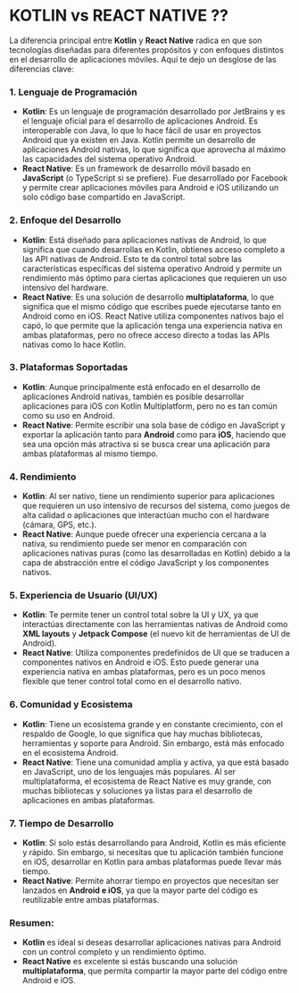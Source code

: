 # KOTLIN vs REACT NATIVE ??

La diferencia principal entre **Kotlin** y **React Native** radica en que son tecnologías diseñadas para diferentes propósitos y con enfoques distintos en el desarrollo de aplicaciones móviles. Aquí te dejo un desglose de las diferencias clave:

### 1. **Lenguaje de Programación**
   - **Kotlin**: Es un lenguaje de programación desarrollado por JetBrains y es el lenguaje oficial para el desarrollo de aplicaciones Android. Es interoperable con Java, lo que lo hace fácil de usar en proyectos Android que ya existen en Java. Kotlin permite un desarrollo de aplicaciones Android nativas, lo que significa que aprovecha al máximo las capacidades del sistema operativo Android.
   - **React Native**: Es un framework de desarrollo móvil basado en **JavaScript** (o TypeScript si se prefiere). Fue desarrollado por Facebook y permite crear aplicaciones móviles para Android e iOS utilizando un solo código base compartido en JavaScript.

### 2. **Enfoque del Desarrollo**
   - **Kotlin**: Está diseñado para aplicaciones nativas de Android, lo que significa que cuando desarrollas en Kotlin, obtienes acceso completo a las API nativas de Android. Esto te da control total sobre las características específicas del sistema operativo Android y permite un rendimiento más óptimo para ciertas aplicaciones que requieren un uso intensivo del hardware.
   - **React Native**: Es una solución de desarrollo **multiplataforma**, lo que significa que el mismo código que escribes puede ejecutarse tanto en Android como en iOS. React Native utiliza componentes nativos bajo el capó, lo que permite que la aplicación tenga una experiencia nativa en ambas plataformas, pero no ofrece acceso directo a todas las APIs nativas como lo hace Kotlin.

### 3. **Plataformas Soportadas**
   - **Kotlin**: Aunque principalmente está enfocado en el desarrollo de aplicaciones Android nativas, también es posible desarrollar aplicaciones para iOS con Kotlin Multiplatform, pero no es tan común como su uso en Android.
   - **React Native**: Permite escribir una sola base de código en JavaScript y exportar la aplicación tanto para **Android** como para **iOS**, haciendo que sea una opción más atractiva si se busca crear una aplicación para ambas plataformas al mismo tiempo.

### 4. **Rendimiento**
   - **Kotlin**: Al ser nativo, tiene un rendimiento superior para aplicaciones que requieren un uso intensivo de recursos del sistema, como juegos de alta calidad o aplicaciones que interactúan mucho con el hardware (cámara, GPS, etc.).
   - **React Native**: Aunque puede ofrecer una experiencia cercana a la nativa, su rendimiento puede ser menor en comparación con aplicaciones nativas puras (como las desarrolladas en Kotlin) debido a la capa de abstracción entre el código JavaScript y los componentes nativos.

### 5. **Experiencia de Usuario (UI/UX)**
   - **Kotlin**: Te permite tener un control total sobre la UI y UX, ya que interactúas directamente con las herramientas nativas de Android como **XML layouts** y **Jetpack Compose** (el nuevo kit de herramientas de UI de Android).
   - **React Native**: Utiliza componentes predefinidos de UI que se traducen a componentes nativos en Android e iOS. Esto puede generar una experiencia nativa en ambas plataformas, pero es un poco menos flexible que tener control total como en el desarrollo nativo.

### 6. **Comunidad y Ecosistema**
   - **Kotlin**: Tiene un ecosistema grande y en constante crecimiento, con el respaldo de Google, lo que significa que hay muchas bibliotecas, herramientas y soporte para Android. Sin embargo, está más enfocado en el ecosistema Android.
   - **React Native**: Tiene una comunidad amplia y activa, ya que está basado en JavaScript, uno de los lenguajes más populares. Al ser multiplataforma, el ecosistema de React Native es muy grande, con muchas bibliotecas y soluciones ya listas para el desarrollo de aplicaciones en ambas plataformas.

### 7. **Tiempo de Desarrollo**
   - **Kotlin**: Si solo estás desarrollando para Android, Kotlin es más eficiente y rápido. Sin embargo, si necesitas que tu aplicación también funcione en iOS, desarrollar en Kotlin para ambas plataformas puede llevar más tiempo.
   - **React Native**: Permite ahorrar tiempo en proyectos que necesitan ser lanzados en **Android e iOS**, ya que la mayor parte del código es reutilizable entre ambas plataformas.

### Resumen:
- **Kotlin** es ideal si deseas desarrollar aplicaciones nativas para Android con un control completo y un rendimiento óptimo.
- **React Native** es excelente si estás buscando una solución **multiplataforma**, que permita compartir la mayor parte del código entre Android e iOS.
